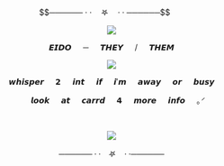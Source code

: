 <p align="center">
$$────── · · ㅤ𖤐 ㅤ· · ──────$$
⠀⠀ 

<p align="center">
<img src="https://www7.lunapic.com/editor/working/172445346459530207?70716071322"/>


$$𝙀𝙄𝘿𝙊⠀⠀ ─⠀⠀ 𝙏𝙃𝙀𝙔⠀⠀ /⠀⠀ 𝙏𝙃𝙀𝙈$$
<p align="center">
<img src="https://www7.lunapic.com/do-not-link-here-use-hosting-instead/172445346459530207?14696827302"/>
</p>

$$⠀⠀ 𝙬𝙝𝙞𝙨𝙥𝙚𝙧⠀⠀ 𝟮⠀⠀ 𝙞𝙣𝙩⠀⠀ 𝙞𝙛⠀⠀ 𝙞'𝙢⠀⠀ 𝙖𝙬𝙖𝙮⠀⠀ 𝙤𝙧⠀⠀ 𝙗𝙪𝙨𝙮⠀⠀ $$


$$⠀⠀ 𝙡𝙤𝙤𝙠⠀⠀ 𝙖𝙩⠀⠀ 𝙘𝙖𝙧𝙧𝙙⠀⠀ 𝟰⠀⠀ 𝙢𝙤𝙧𝙚⠀⠀ 𝙞𝙣𝙛𝙤⠀⠀ ｡ᐟ$$

⠀⠀ 
<p align="center">
<img src="https://www7.lunapic.com/editor/working/172445346459530207?21818288889"/>

$$────── · · ㅤ𖤐 ㅤ· · ──────$$

